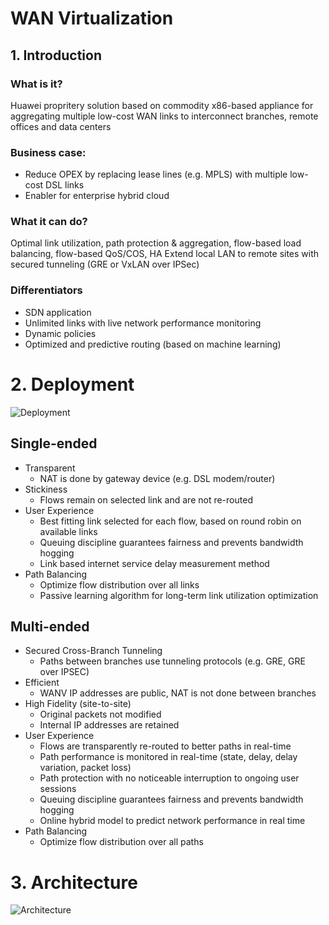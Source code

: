 # WAN Virtualization 

## 1. Introduction
### What is it?
Huawei propritery solution based on commodity x86-based appliance for aggregating multiple low-cost WAN links to interconnect branches, remote offices and data centers
### Business case:
* Reduce OPEX by replacing lease lines (e.g. MPLS) with multiple low-cost DSL links
* Enabler for enterprise hybrid cloud

### What it can do?
Optimal link utilization, path protection & aggregation, flow-based load balancing, flow-based QoS/COS, HA
Extend local LAN to remote sites with secured tunneling (GRE or VxLAN over IPSec)

### Differentiators
* SDN application
* Unlimited links with live network performance monitoring
* Dynamic policies
* Optimized and predictive routing (based on machine learning)

# 2. Deployment

![Deployment](https://github.com/Hybrid-Cloud/hybrid_cloud/blob/master/doc/WANV/images/WANV_deployment.png)

## Single-ended
* Transparent
    - NAT is done by gateway device (e.g. DSL modem/router)
* Stickiness
    - Flows remain on selected link and are not             re-routed
* User Experience
    - Best fitting link selected for each flow, based on round robin on available links
    - Queuing discipline guarantees fairness and prevents bandwidth hogging
    - Link based internet service delay measurement method 
* Path Balancing
    - Optimize flow distribution over all links
    - Passive learning algorithm for long-term link utilization optimization

## Multi-ended
* Secured Cross-Branch Tunneling
    - Paths between branches use tunneling protocols (e.g. GRE, GRE over IPSEC)
* Efficient
    - WANV IP addresses are public, NAT is not done between branches
* High Fidelity (site-to-site)
    - Original packets not modified
    - Internal IP addresses are retained
* User Experience
    - Flows are transparently re-routed to better paths in real-time
    - Path performance is monitored in real-time (state, delay, delay variation, packet loss)
    - Path protection with no noticeable interruption to ongoing user sessions
    - Queuing discipline guarantees fairness and prevents bandwidth hogging
    - Online hybrid model to predict network performance in real time
* Path Balancing
    - Optimize flow distribution over all paths


# 3. Architecture
![Architecture](https://github.com/Hybrid-Cloud/hybrid_cloud/blob/master/doc/WANV/images/WANV_architecture.png)
